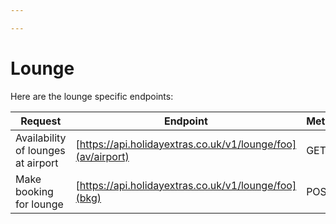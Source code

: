 ```yaml
---

---
```


# Lounge

Here are the lounge specific endpoints:

| Request | Endpoint | Method |
| --- | --- | --- |
| Availability of lounges at airport | [https://api.holidayextras.co.uk/v1/lounge/foo](av/airport) | GET |
| Make booking for lounge | [https://api.holidayextras.co.uk/v1/lounge/foo](bkg) | POST |
